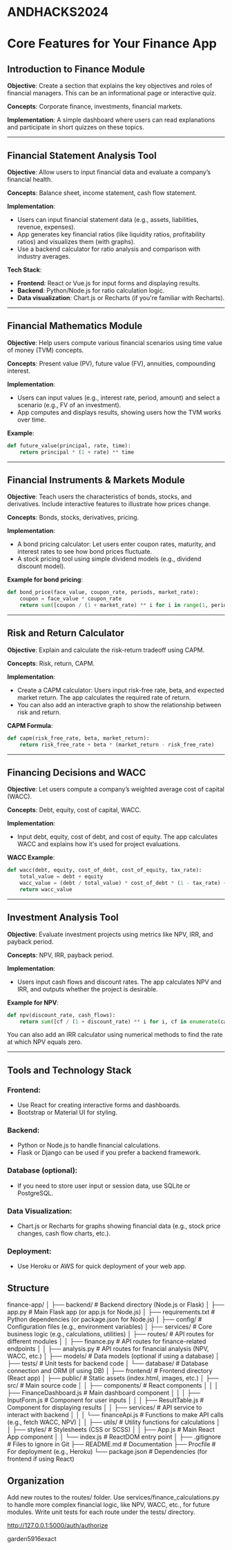 # ANDHACKS2024

# Core Features for Your Finance App

## Introduction to Finance Module

**Objective**: Create a section that explains the key objectives and roles of financial managers. This can be an informational page or interactive quiz.

**Concepts**: Corporate finance, investments, financial markets.

**Implementation**: A simple dashboard where users can read explanations and participate in short quizzes on these topics.

---

## Financial Statement Analysis Tool

**Objective**: Allow users to input financial data and evaluate a company’s financial health.

**Concepts**: Balance sheet, income statement, cash flow statement.

**Implementation**:
- Users can input financial statement data (e.g., assets, liabilities, revenue, expenses).
- App generates key financial ratios (like liquidity ratios, profitability ratios) and visualizes them (with graphs).
- Use a backend calculator for ratio analysis and comparison with industry averages.

**Tech Stack**:
- **Frontend**: React or Vue.js for input forms and displaying results.
- **Backend**: Python/Node.js for ratio calculation logic.
- **Data visualization**: Chart.js or Recharts (if you're familiar with Recharts).

---

## Financial Mathematics Module

**Objective**: Help users compute various financial scenarios using time value of money (TVM) concepts.

**Concepts**: Present value (PV), future value (FV), annuities, compounding interest.

**Implementation**:
- Users can input values (e.g., interest rate, period, amount) and select a scenario (e.g., FV of an investment).
- App computes and displays results, showing users how the TVM works over time.

**Example**:

```python
def future_value(principal, rate, time):
    return principal * (1 + rate) ** time
```

---

## Financial Instruments & Markets Module

**Objective**: Teach users the characteristics of bonds, stocks, and derivatives. Include interactive features to illustrate how prices change.

**Concepts**: Bonds, stocks, derivatives, pricing.

**Implementation**:
- A bond pricing calculator: Let users enter coupon rates, maturity, and interest rates to see how bond prices fluctuate.
- A stock pricing tool using simple dividend models (e.g., dividend discount model).

**Example for bond pricing**:

```python
def bond_price(face_value, coupon_rate, periods, market_rate):
    coupon = face_value * coupon_rate
    return sum([coupon / (1 + market_rate) ** i for i in range(1, periods + 1)]) + face_value / (1 + market_rate) ** periods
```

---

## Risk and Return Calculator

**Objective**: Explain and calculate the risk-return tradeoff using CAPM.

**Concepts**: Risk, return, CAPM.

**Implementation**:
- Create a CAPM calculator: Users input risk-free rate, beta, and expected market return. The app calculates the required rate of return.
- You can also add an interactive graph to show the relationship between risk and return.

**CAPM Formula**:

```python
def capm(risk_free_rate, beta, market_return):
    return risk_free_rate + beta * (market_return - risk_free_rate)
```

---

## Financing Decisions and WACC

**Objective**: Let users compute a company’s weighted average cost of capital (WACC).

**Concepts**: Debt, equity, cost of capital, WACC.

**Implementation**:
- Input debt, equity, cost of debt, and cost of equity. The app calculates WACC and explains how it's used for project evaluations.

**WACC Example**:

```python
def wacc(debt, equity, cost_of_debt, cost_of_equity, tax_rate):
    total_value = debt + equity
    wacc_value = (debt / total_value) * cost_of_debt * (1 - tax_rate) + (equity / total_value) * cost_of_equity
    return wacc_value
```

---

## Investment Analysis Tool

**Objective**: Evaluate investment projects using metrics like NPV, IRR, and payback period.

**Concepts**: NPV, IRR, payback period.

**Implementation**:
- Users input cash flows and discount rates. The app calculates NPV and IRR, and outputs whether the project is desirable.

**Example for NPV**:

```python
def npv(discount_rate, cash_flows):
    return sum([cf / (1 + discount_rate) ** i for i, cf in enumerate(cash_flows)])
```

You can also add an IRR calculator using numerical methods to find the rate at which NPV equals zero.

---

## Tools and Technology Stack

### Frontend:
- Use React for creating interactive forms and dashboards.
- Bootstrap or Material UI for styling.

### Backend:
- Python or Node.js to handle financial calculations.
- Flask or Django can be used if you prefer a backend framework.

### Database (optional):
- If you need to store user input or session data, use SQLite or PostgreSQL.

### Data Visualization:
- Chart.js or Recharts for graphs showing financial data (e.g., stock price changes, cash flow charts, etc.).

### Deployment:
- Use Heroku or AWS for quick deployment of your web app.

## Structure
finance-app/
│
├── backend/                   # Backend directory (Node.js or Flask)
│   ├── app.py                 # Main Flask app (or app.js for Node.js)
│   ├── requirements.txt       # Python dependencies (or package.json for Node.js)
│   ├── config/                # Configuration files (e.g., environment variables)
│   ├── services/              # Core business logic (e.g., calculations, utilities)
│   ├── routes/                # API routes for different modules
│   │   ├── finance.py         # API routes for finance-related endpoints
│   │   ├── analysis.py        # API routes for financial analysis (NPV, WACC, etc.)
│   ├── models/                # Data models (optional if using a database)
│   ├── tests/                 # Unit tests for backend code
│   └── database/              # Database connection and ORM (if using DB)
│
├── frontend/                  # Frontend directory (React app)
│   ├── public/                # Static assets (index.html, images, etc.)
│   ├── src/                   # Main source code
│   │   ├── components/        # React components
│   │   │   ├── FinanceDashboard.js  # Main dashboard component
│   │   │   ├── InputForm.js   # Component for user inputs
│   │   │   ├── ResultTable.js # Component for displaying results
│   │   ├── services/          # API service to interact with backend
│   │   │   └── financeApi.js  # Functions to make API calls (e.g., fetch WACC, NPV)
│   │   ├── utils/             # Utility functions for calculations
│   │   ├── styles/            # Stylesheets (CSS or SCSS)
│   │   ├── App.js             # Main React App component
│   │   └── index.js           # ReactDOM entry point
│
├── .gitignore                 # Files to ignore in Git
├── README.md                  # Documentation
├── Procfile                   # For deployment (e.g., Heroku)
└── package.json               # Dependencies (for frontend if using React)

## Organization
Add new routes to the routes/ folder.
Use services/finance_calculations.py to handle more complex financial logic, like NPV, WACC, etc., for future modules.
Write unit tests for each route under the tests/ directory.

http://127.0.0.1:5000/auth/authorize

garden5916exact